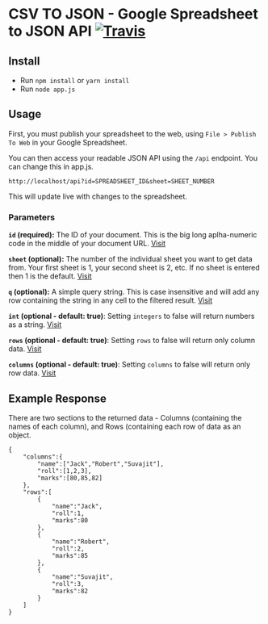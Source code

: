 # CSV TO JSON - Google Spreadsheet to JSON API [![Travis](https://api.travis-ci.org/AlmostSuvajit/csv-to-json.svg?branch=master)](https://travis-ci.org/AlmostSuvajit/csv-to-json)

## Install

- Run `npm install` or `yarn install`
- Run `node app.js`

## Usage

First, you must publish your spreadsheet to the web, using `File > Publish To Web` in your Google Spreadsheet.

You can then access your readable JSON API using the `/api` endpoint. You can change this in app.js.

```
http://localhost/api?id=SPREADSHEET_ID&sheet=SHEET_NUMBER
```

This will update live with changes to the spreadsheet.

### Parameters

**`id` (required):** The ID of your document. This is the big long aplha-numeric code in the middle of your document URL. [Visit](https://csv-to-json-api.herokuapp.com/api?id=1hY2zD8b0uK7fGEhZMMzUsfDNyKYud3MYae3d2jEQihM)

**`sheet` (optional):** The number of the individual sheet you want to get data from. Your first sheet is 1, your second sheet is 2, etc. If no sheet is entered then 1 is the default. [Visit](https://csv-to-json-api.herokuapp.com/api?id=1hY2zD8b0uK7fGEhZMMzUsfDNyKYud3MYae3d2jEQihM&sheet=2)

**`q` (optional):** A simple query string. This is case insensitive and will add any row containing the string in any cell to the filtered result. [Visit](https://csv-to-json-api.herokuapp.com/api?id=1hY2zD8b0uK7fGEhZMMzUsfDNyKYud3MYae3d2jEQihM&q=suvajit)

**`int` (optional - default: true)**: Setting `integers` to false will return numbers as a string. [Visit](https://csv-to-json-api.herokuapp.com/api?id=1hY2zD8b0uK7fGEhZMMzUsfDNyKYud3MYae3d2jEQihM&int=false)

**`rows` (optional - default: true)**: Setting `rows` to false will return only column data. [Visit](https://csv-to-json-api.herokuapp.com/api?id=1hY2zD8b0uK7fGEhZMMzUsfDNyKYud3MYae3d2jEQihM&rows=false)

**`columns` (optional - default: true)**: Setting `columns` to false will return only row data. [Visit](https://csv-to-json-api.herokuapp.com/api?id=1hY2zD8b0uK7fGEhZMMzUsfDNyKYud3MYae3d2jEQihM&columns=false)

## Example Response

There are two sections to the returned data - Columns (containing the names of each column), and Rows (containing each row of data as an object.

```
{
    "columns":{
        "name":["Jack","Robert","Suvajit"],
        "roll":[1,2,3],
        "marks":[80,85,82]
    },
    "rows":[
        {
            "name":"Jack",
            "roll":1,
            "marks":80
        },
        {
            "name":"Robert",
            "roll":2,
            "marks":85
        },
        {
            "name":"Suvajit",
            "roll":3,
            "marks":82
        }
    ]
}

```